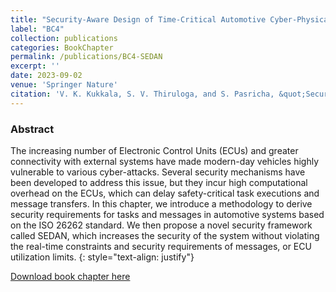 ```yaml
---
title: "Security-Aware Design of Time-Critical Automotive Cyber-Physical Systems"
label: "BC4"
collection: publications
categories: BookChapter
permalink: /publications/BC4-SEDAN
excerpt: ''
date: 2023-09-02
venue: 'Springer Nature'
citation: 'V. K. Kukkala, S. V. Thiruloga, and S. Pasricha, &quot;Security-Aware Design of Time-Critical Automotive Cyber-Physical Systems,&quot; in <i>Machine Learning and Optimization Techniques for Automotive Cyber-Physical Systems</i>, Springer Nature, 2023.'
---
```


### Abstract
The increasing number of Electronic Control Units (ECUs) and greater connectivity with external systems have made modern-day vehicles highly vulnerable to various cyber-attacks. Several security mechanisms have been developed to address this issue, but they incur high computational overhead on the ECUs, which can delay safety-critical task executions and message transfers. In this chapter, we introduce a methodology to derive security requirements for tasks and messages in automotive systems based on the ISO 26262 standard. We then propose a novel security framework called SEDAN, which increases the security of the system without violating the real-time constraints and security requirements of messages, or ECU utilization limits.
{: style="text-align: justify"}

[Download book chapter here](https://link.springer.com/chapter/10.1007/978-3-031-28016-0_4)
